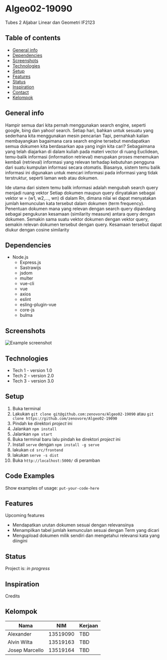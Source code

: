 # Algeo02-19090
Tubes 2 Aljabar Linear dan Geometri IF2123

## Table of contents
* [General info](#general-info)
* [Dependencies](#dependencies)
* [Screenshots](#screenshots)
* [Technologies](#technologies)
* [Setup](#setup)
* [Features](#features)
* [Status](#status)
* [Inspiration](#inspiration)
* [Contact](#contact)
* [Kelompok](#kelompok)

## General info<a href="general-info"></a>
Hampir semua dari kita pernah menggunakan search engine, seperti google, bing
dan yahoo! search. Setiap hari, bahkan untuk sesuatu yang sederhana kita
menggunakan mesin pencarian Tapi, pernahkah kalian membayangkan bagaimana cara
search engine tersebut mendapatkan semua dokumen kita berdasarkan apa yang
ingin kita cari?  Sebagaimana yang telah diajarkan di dalam kuliah pada materi
vector di ruang Euclidean, temu-balik informasi (information retrieval)
merupakan proses menemukan kembali (retrieval) informasi yang relevan terhadap
kebutuhan pengguna dari suatu kumpulan informasi secara otomatis. Biasanya,
sistem temu balik informasi ini digunakan untuk mencari informasi pada
informasi yang tidak terstruktur, seperti laman web atau dokumen.

Ide utama dari sistem temu balik informasi adalah mengubah search query menjadi
ruang vektor Setiap dokumen maupun query dinyatakan sebagai vektor w = (w1,
w2,..., wn) di dalam Rn, dimana nilai wi dapat menyatakan jumlah kemunculan
kata tersebut dalam dokumen (term frequency). Penentuan dokumen mana yang
relevan dengan search query dipandang sebagai pengukuran kesamaan (similarity
measure) antara query dengan dokumen. Semakin sama suatu vektor dokumen dengan
vektor query, semakin relevan dokumen tersebut dengan query. Kesamaan tersebut
dapat diukur dengan cosine similarity

## Dependencies<a href="dependencies"></a>
* Node.js
    * Express.js
    * Sastrawijs
    * jsdom
    * multer
    * vue-cli
    * vue
    * axios
    * eslint
    * esling-plugin-vue
    * core-js
    * bulma

## Screenshots<a href="screenshots"></a>
![Example screenshot](./img/screenshot.png)

## Technologies<a href="technologies"></a>
* Tech 1 - version 1.0
* Tech 2 - version 2.0
* Tech 3 - version 3.0

## Setup<a href="setup"></a>
1. Buka terminal
1. Lakukan `git clone git@github.com:zenovore/Algeo02-19090` atau `git clone
   https://github.com/zenovore/Algeo02-19090`
1. Pindah ke direktori *project* ini
1. Jalankan `npm install`
1. Jalankan `npm start`
1. Buka terminal baru lalu pindah ke direktori *project* ini
1. Install `serve` dengan `npm install -g serve`
1. lakukan `cd src/frontend`
1. lakukan `serve -s dist`
1. Buka `http://localhost:5000/` di peramban

## Code Examples
Show examples of usage:
`put-your-code-here`

## Features<a href="features"></a>
Upcoming features
* Mendapatkan urutan dokumen sesuai dengan relevansinya
* Menampilkan tabel jumlah kemunculan sesuai dengan Term yang dicari
* Mengupload dokumen milik sendiri dan mengetahui relevansi kata yang diingini

## Status<a href="status"></a>
Project is: _in progress_

## Inspiration<a href="inspiration"></a>
Credits

## Kelompok<a href="kelompok"></a>

| Nama | NIM | Kerjaan |
|------|-----|---------|
| Alexander | 13519090 | TBD |
| Alvin Wilta | 13519163 | TBD |
| Josep Marcello | 13519164 | TBD |
